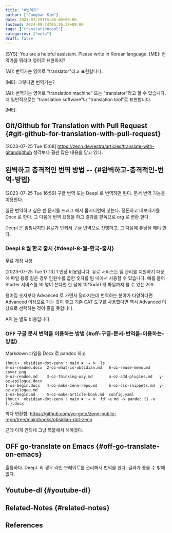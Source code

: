 ```yaml
---
title: "#번역기"
author: ["Junghan Kim"]
date: 2023-07-25T15:08:00+09:00
lastmod: 2024-09-24T05:36:37+09:00
tags: ["translationtool"]
categories: ["meta"]
draft: false
---
```


<div class="ai">

[SYS]: You are a helpful assistant. Please write in Korean language. [ME]: 번역가를 뭐라고 영어로 표현하지?

[AI]: 번역가는 영어로 "translator"라고 표현합니다.

[ME]: 그렇다면 번역기는?

[AI]: 번역기는 영어로 "translation machine" 또는 "translator"라고 할 수 있습니다. 더 일반적으로는 "translation software"나 "translation tool"로 표현합니다.

[ME]:

</div>


## Git/Github for Translation with Pull Request {#git-github-for-translation-with-pull-request}

<span class="timestamp-wrapper"><span class="timestamp">[2023-07-25 Tue 15:08]</span></span> <https://zenn.dev/estra/articles/translate-with-gitandgithub> 생각보다 훨씬 많은 내용을 담고 있다.


## 완벽하고 충격적인 번역 방법 --   {#완벽하고-충격적인-번역-방법}

<span class="timestamp-wrapper"><span class="timestamp">[2023-07-25 Tue 16:59]</span></span> 구글 번역 또는 Deepl 로 번역하면 된다. 문서 번역 기능을 이용한다.

일단 번역하고 싶은 젠 문서를 드래그 해서 옵시디언에 넣는다. 정돈하고 내보내기를 Docx 로 한다. 그 다음에 번역 요청을 하고 결과를 판독으로 org 로 변환 한다.

Deepl 은 엄청나지만 유료가 안되서 구글 번역으로 진행하고, 그 다음에 튜닝을 해야 한다.


### Deepl 8 월 한국 출시 {#deepl-8-월-한국-출시}

무료 계정 사용

<span class="timestamp-wrapper"><span class="timestamp">[2023-07-25 Tue 17:13]</span></span> 1 인당 비용입니다. 유료 서비스는 팀 관리를 지원하기 때문에 파일 용량 같은 경우 인원수를 곱한 숫자를 팀 내에서 사용할 수 있습니다. 예를 들어 Starter 서비스를 10 명이 쓴다면 한 달에 10\*5=50 개 파일까지 쓸 수 있는 거죠.

용어집 숫자부터 Advanced 로 가면서 달라지는데 번역하는 분야가 다양하다면 Advanced 이상으로 가는 것이 좋고 기존 CAT 도구를 사용했다면 역시 Advanced 이상으로 선택하는 것이 좋을 듯합니다.

API 는 별도 비용입니다.


### OFF 구글 문서 번역을 이용하는 방법 {#off-구글-문서-번역을-이용하는-방법}



Markdown 파일을 Docx 로 pandoc 하고

```text
jhnuc➜  obsidian-dot-zenn : main ✘ :✭ ᐅ  ls
0-oz-readme.docx  2-oz-what-is-obsidian.md   6-oz-reuse-memo.md    cover.png
0-oz-readme.md    3-oz-thinking-way.md       a-oz-add-plugins.md   y-oz-epilogue.docx
1-oz-begin.docx   4-oz-make-zenn-repo.md     b-oz-css-snippets.md  y-oz-epilogue.md
1-oz-begin.md     5-oz-make-article-book.md  config.yaml
jhnuc➜  obsidian-dot-zenn : main ✘ :✭ ᐅ  fd -e md -x pandoc {} -o {.}.docx

```

싹다 변환함. <https://github.com/yo-goto/zenn-public-repo/tree/main/books/obsidian-dot-zenn>

근데 이게 안되네 그냥 복붙해서 해야겠다.


## OFF go-translate on Emacs {#off-go-translate-on-emacs}



훌륭하다. DeepL 의 경우 라인 브레이트를 관리해서 번역을 한다. 결과가 좋을 수 밖에 없다.


## Youtube-dl {#youtube-dl}


## Related-Notes {#related-notes}

## References

<style>.csl-entry{text-indent: -1.5em; margin-left: 1.5em;}</style><div class="csl-bib-body">
</div>
